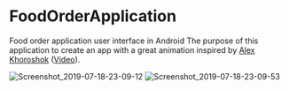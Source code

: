 # FoodOrderApplication

Food order application user interface in Android
The purpose of this application to create an app with a great animation inspired by [Alex Khoroshok](https://dribbble.com/shots/6579816-Food-Order-Interaction) 
([Video](https://drive.google.com/file/d/1otYnBoU9uL3drySGS6THae4gcaC_Lwzj/view?usp=sharing)).


![Screenshot_2019-07-18-23-09-12](https://user-images.githubusercontent.com/25500250/61493817-cb358300-a9b4-11e9-89c5-e9d467ec1e89.png)
![Screenshot_2019-07-18-23-09-53](https://user-images.githubusercontent.com/25500250/61493816-cb358300-a9b4-11e9-9043-798e31814638.png)


